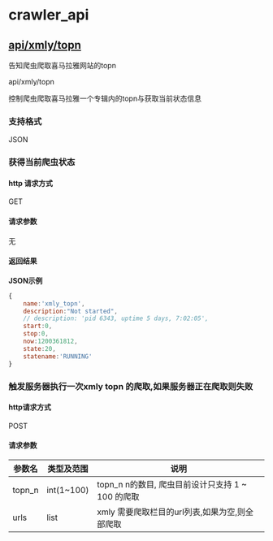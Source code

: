 
# crawler_api

## [api/xmly/topn](#xmly_topn)

<p id="xmly_topn">告知爬虫爬取喜马拉雅网站的topn</p>

api/xmly/topn

控制爬虫爬取喜马拉雅一个专辑内的topn与获取当前状态信息

### 支持格式

JSON

### 获得当前爬虫状态

#### http 请求方式

GET

#### 请求参数

无

#### 返回结果

**JSON示例**

```javascript
{
    name:'xmly_topn',
    description:"Not started",
    // description: 'pid 6343, uptime 5 days, 7:02:05',
    start:0,
    stop:0,
    now:1200361812,
    state:20,
    statename:'RUNNING'
}
```

### 触发服务器执行一次xmly topn 的爬取,如果服务器正在爬取则失败

#### http请求方式

POST

#### 请求参数

| 参数名 | 类型及范围 | 说明|
| --- | ---| ---|
| topn_n | int(1~100) | topn_n n的数目, 爬虫目前设计只支持 1 ~ 100 的爬取|
| urls | list | xmly 需要爬取栏目的url列表,如果为空,则全部爬取|


